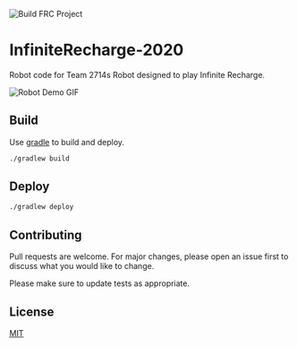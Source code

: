 ![Build FRC Project](https://github.com/FRC2714/InfiniteRecharge-2020/workflows/Build%20FRC%20Project/badge.svg)
# InfiniteRecharge-2020

Robot code for Team 2714s Robot designed to play Infinite Recharge. 

![Robot Demo GIF](./RobotGIF.gif)


## Build
Use [gradle](https://gradle.org/) to build and deploy.

```bash
./gradlew build
```

## Deploy

```bash
./gradlew deploy
```

## Contributing
Pull requests are welcome. For major changes, please open an issue first to discuss what you would like to change.

Please make sure to update tests as appropriate.

## License
[MIT](https://choosealicense.com/licenses/mit/)
